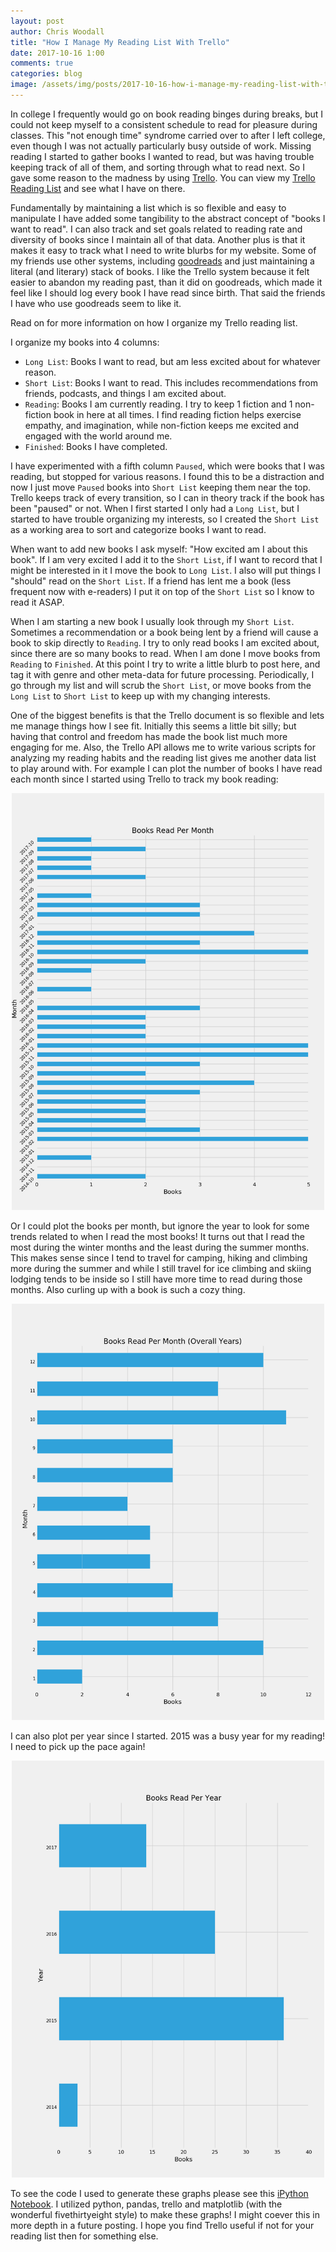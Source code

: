 ```yaml
---
layout: post
author: Chris Woodall
title: "How I Manage My Reading List With Trello"
date: 2017-10-16 1:00
comments: true
categories: blog
image: /assets/img/posts/2017-10-16-how-i-manage-my-reading-list-with-trello/trello-reading-list.png
---
```


In college I frequently would go on book reading binges during breaks, but I could not keep
myself to a consistent schedule to read for pleasure during classes. This "not enough
time" syndrome carried over to after I left college, even though I was not actually 
particularly busy outside of work. Missing reading I started to gather books I wanted
to read, but was having trouble keeping track of all of them, and sorting through what
to read next. So I gave some reason to the madness by using 
[Trello](http://trello.com). You can view my 
[Trello Reading List](https://trello.com/b/9l0rYMxD/reading-list) and see what I
have on there.

Fundamentally by maintaining a list which is so flexible and easy to manipulate I
have added some tangibility to the abstract concept of "books I want to read". I
can also track and set goals related to reading rate and diversity of books since 
I maintain all of that data. Another plus is that it makes it easy to track what
I need to write blurbs for my website. Some of my friends use other systems, 
including [goodreads](https://www.goodreads.com/) and just maintaining a literal
(and literary) stack of books. I like the Trello system because it felt easier to
abandon my reading past, than it did on goodreads, which made it feel like I should
log every book I have read since birth. That said the friends I have who use 
goodreads seem to like it.

Read on for more information on how I organize my Trello reading list.

<!-- more -->

I organize my books into 4 columns:

- `Long List`: Books I want to read, but am less excited about for whatever reason.
- `Short List`: Books I want to read. This includes recommendations from friends,
  podcasts, and things I am excited about.
- `Reading`: Books I am currently reading. I try to keep 1 fiction and 1 non-fiction
   book in here at all times. I find reading fiction helps exercise empathy, and 
   imagination, while non-fiction keeps me excited and engaged with the world around
   me.
- `Finished`: Books I have completed. 

I have experimented with a fifth column `Paused`, which were books that I was 
reading, but stopped for various reasons. I found this to be a distraction and
now I just move `Paused` books into `Short List` keeping them near the top. 
Trello keeps track of every transition, so I can in theory track if the book has
been "paused" or not. When I first started I only had a `Long List`, but I started
to have trouble organizing my interests, so I created the `Short List` as a working
area to sort and categorize books I want to read.

When want to add new books I ask myself: "How excited am I about this
book". If I am very excited I add it to the `Short List`, if I want to record
that I might be interested in it I move the book to `Long List`. I also will put
things I "should" read on the `Short List`. If a friend has lent me a book (less
frequent now with e-readers) I put it on top of the `Short List` so I know to
read it ASAP.

When I am starting a new book I usually look through my `Short List`. 
Sometimes a recommendation or a book being lent by a friend will cause a book to 
skip directly to `Reading`. I try to only read books I am excited about, since 
there are so many books to read. When I am done I move books from `Reading` to 
`Finished`. At this point I try to write a little blurb to post here, and tag it 
with genre and other meta-data for future processing. Periodically, I go through 
my list and will scrub the `Short List`, or move books from the `Long List` to 
`Short List` to keep up with my changing interests. 

One of the biggest benefits is that the Trello document is so flexible and lets me
manage things how I see fit. Initially this seems a little bit silly; but having
that control and freedom has made the book list much more engaging for me. 
Also, the Trello API allows me to write various scripts for analyzing my 
reading habits and the reading list gives me another data list to play around
with. For example I can plot the number of books I have read each month since I
started using Trello to track my book reading:

<center>
<img src="/assets/img/posts/2017-10-16-how-i-manage-my-reading-list-with-trello/books_per_month.png" alt="Books Read Per Month" style="width: 500px;"/>
</center>

Or I could plot the books per month, but ignore the year to look for some trends 
related to when I read the most books! It turns out that I read the most during
the winter months and the least during the summer months. This makes sense since 
I tend to travel for camping, hiking and climbing more during the summer and while
I still travel for ice climbing and skiing lodging tends to be inside so I still
have more time to read during those months. Also curling up with a book is such
a cozy thing.

<center>
<img src="/assets/img/posts/2017-10-16-how-i-manage-my-reading-list-with-trello/books_per_month_all_years.png" alt="Books Read Per Month (All Years)" style="width: 500px;"/>
</center>

I can also plot per year since I started. 2015 was a busy year for my reading! I
need to pick up the pace again!

<center>
<img src="/assets/img/posts/2017-10-16-how-i-manage-my-reading-list-with-trello/books_per_year.png" alt="Books Read Per Year" style="width: 500px;"/>
</center>

To see the code I used to generate these graphs please see this 
[iPython Notebook](https://gist.github.com/cwoodall/9cc9133ad628ea14aabb165f82b7702e).
I utilized python, pandas, trello and matplotlib (with the wonderful 
fivethirtyeight style) to make these graphs! I might coever this in more depth
in a future posting. I hope you find Trello useful if not
for your reading list then for something else.
